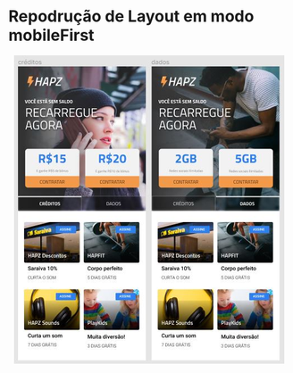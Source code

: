 
  <h1 text-align="center"> Repodrução de Layout em modo mobileFirst </h1>

<p align="center">
  <img src="https://github.com/ViniciusMDuarte/Hapz-Mobile-first/blob/master/screenshot.JPG">
</p>
